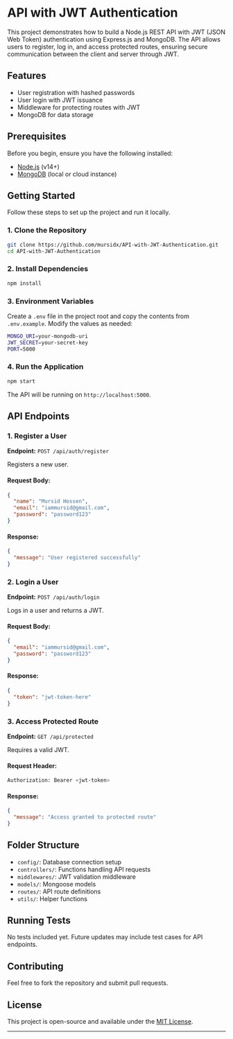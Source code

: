 
# API with JWT Authentication

This project demonstrates how to build a Node.js REST API with JWT (JSON Web Token) authentication using Express.js and MongoDB. The API allows users to register, log in, and access protected routes, ensuring secure communication between the client and server through JWT.

## Features

- User registration with hashed passwords
- User login with JWT issuance
- Middleware for protecting routes with JWT
- MongoDB for data storage

## Prerequisites

Before you begin, ensure you have the following installed:

- [Node.js](https://nodejs.org/) (v14+)
- [MongoDB](https://www.mongodb.com/) (local or cloud instance)

## Getting Started

Follow these steps to set up the project and run it locally.

### 1. Clone the Repository

```bash
git clone https://github.com/mursidx/API-with-JWT-Authentication.git
cd API-with-JWT-Authentication
```

### 2. Install Dependencies

```bash
npm install
```

### 3. Environment Variables

Create a `.env` file in the project root and copy the contents from `.env.example`. Modify the values as needed:

```bash
MONGO_URI=your-mongodb-uri
JWT_SECRET=your-secret-key
PORT=5000
```

### 4. Run the Application

```bash
npm start
```

The API will be running on `http://localhost:5000`.

## API Endpoints

### 1. Register a User

**Endpoint:** `POST /api/auth/register`

Registers a new user.

#### Request Body:

```json
{
  "name": "Mursid Hossen",
  "email": "iammursid@gmail.com",
  "password": "password123"
}
```

#### Response:

```json
{
  "message": "User registered successfully"
}
```

### 2. Login a User

**Endpoint:** `POST /api/auth/login`

Logs in a user and returns a JWT.

#### Request Body:

```json
{
  "email": "iammursid@gmail.com",
  "password": "password123"
}
```

#### Response:

```json
{
  "token": "jwt-token-here"
}
```

### 3. Access Protected Route

**Endpoint:** `GET /api/protected`

Requires a valid JWT.

#### Request Header:

```bash
Authorization: Bearer <jwt-token>
```

#### Response:

```json
{
  "message": "Access granted to protected route"
}
```

## Folder Structure

- `config/`: Database connection setup
- `controllers/`: Functions handling API requests
- `middlewares/`: JWT validation middleware
- `models/`: Mongoose models
- `routes/`: API route definitions
- `utils/`: Helper functions

## Running Tests

No tests included yet. Future updates may include test cases for API endpoints.

## Contributing

Feel free to fork the repository and submit pull requests.

## License

This project is open-source and available under the [MIT License](license).

---

